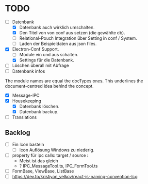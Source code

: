 # TODO

- [ ] Datenbank
  - [x] Datenbank auch wirklich umschalten.
  - [x] Den Titel von von conf aus setzen (die gewählte db).
  - [ ] Relational-Pouch Integration über Setting in conf / System.
  - [ ] Laden der Beispieldaten aus json files.
- [x] Electron-Conf Support.
  - [ ] Module ein und aus schalten.
  - [x] Settings für die Datenbank.

- [ ] Löschen überall mit Abfrage
- [ ] Datenbank infos

The module names are equal the docTypes ones. This underlines the document-centred idea behind the concept.

- [x] Message-IPC
- [x] Housekeeping
  - [x] Datenbank löschen.
  - [x] Datenbank backup.
- [ ] Translations

## Backlog

- [ ] Ein Icon basteln
  - [ ] Icon Auflösung Windows zu niederig.
- [ ] property für ipc calls: target / source :
  - Meist ist das gleich
  - ? IPC_MessageTool.ts, IPC_FormTool.ts
- [ ] FormBase, ViewBase, ListBase
- [ ] <https://dev.to/kristiyan_velkov/react-js-naming-convention-lcg>
